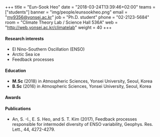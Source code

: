 ﻿+++
title = "Eun-Sook Heo"
date = "2018-03-24T13:39:46+02:00"
teams = ["students"]
banner = "img/people/eunsookheo.png"
email = "my9356@yonsei.ac.kr"
job = "Ph.D. student"
phone = "02-2123-5684"
room = "Climate Theory Lab / Science Hall 536A"
web = "http://web.yonsei.ac.kr/climatelab"
weight = 40
+++

#### Research interests
+ El Nino-Southern Oscillation (ENSO)
+ Arctic Sea ice
+ Feedback processes

#### Education
 + **M.Sc** (2018) in Atmospheric Sciences, Yonsei University, Seoul, Korea
 + **B.Sc** (2016) in Atmospheric Sciences, Yonsei University, Seoul, Korea

#### Awards



#### Publications
+ An, S. -I., E. S. Heo, and S. T. Kim (2017), Feedback processes responsible for intermodel diversity of ENSO variability, Geophys. Res. Lett., 44, 4272-4279.

